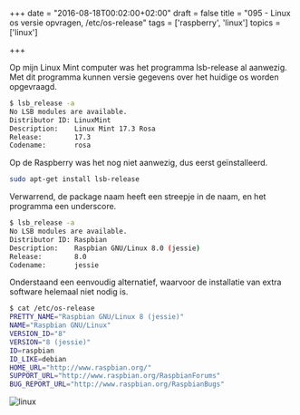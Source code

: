 +++
date = "2016-08-18T00:02:00+02:00"
draft = false
title = "095 - Linux os versie opvragen, /etc/os-release"
tags = ['raspberry', 'linux']
topics = ['linux'] 

+++


Op mijn Linux Mint computer was het programma lsb-release al aanwezig. Met dit
programma kunnen versie gegevens over het huidige os worden opgevraagd.

```bash
$ lsb_release -a
No LSB modules are available.
Distributor ID: LinuxMint
Description:    Linux Mint 17.3 Rosa
Release:        17.3
Codename:       rosa
```

Op de Raspberry was het nog niet aanwezig, dus eerst geïnstalleerd.
```bash
sudo apt-get install lsb-release
```
Verwarrend, de package naam heeft een streepje in de naam, en het programma een
underscore.


```bash
$ lsb_release -a
No LSB modules are available.
Distributor ID: Raspbian
Description:    Raspbian GNU/Linux 8.0 (jessie)
Release:        8.0
Codename:       jessie
```

Onderstaand een eenvoudig alternatief, waarvoor de installatie van extra
software helemaal niet nodig is.
```bash
$ cat /etc/os-release 
PRETTY_NAME="Raspbian GNU/Linux 8 (jessie)"
NAME="Raspbian GNU/Linux"
VERSION_ID="8"
VERSION="8 (jessie)"
ID=raspbian
ID_LIKE=debian
HOME_URL="http://www.raspbian.org/"
SUPPORT_URL="http://www.raspbian.org/RaspbianForums"
BUG_REPORT_URL="http://www.raspbian.org/RaspbianBugs"
```

![linux](/img/logo_linux.jpg)

